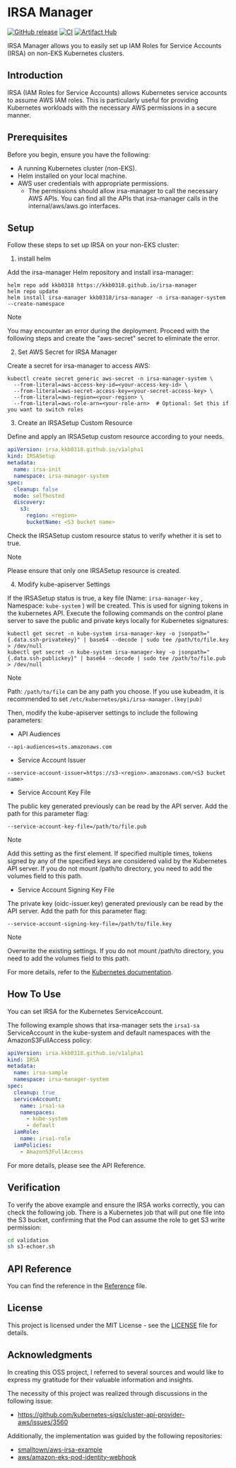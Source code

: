 # IRSA Manager

[![GitHub release](https://img.shields.io/github/release/kkb0318/irsa-manager.svg?maxAge=60)](https://github.com/kkb0318/irsa-manager/releases)
[![CI](https://github.com/kkb0318/irsa-manager/actions/workflows/ci.yaml/badge.svg)](https://github.com/kkb0318/irsa-manager/actions/workflows/ci.yaml)
[![Artifact Hub](https://img.shields.io/endpoint?url=https://artifacthub.io/badge/repository/irsa-manager)](https://artifacthub.io/packages/search?repo=irsa-manager)

IRSA Manager allows you to easily set up IAM Roles for Service Accounts (IRSA) on non-EKS Kubernetes clusters.

## Introduction

IRSA (IAM Roles for Service Accounts) allows Kubernetes service accounts to assume AWS IAM roles.
This is particularly useful for providing Kubernetes workloads with the necessary AWS permissions in a secure manner.

## Prerequisites

Before you begin, ensure you have the following:

- A running Kubernetes cluster (non-EKS).
- Helm installed on your local machine.
- AWS user credentials with appropriate permissions.
  - The permissions should allow irsa-manager to call the necessary AWS APIs. You can find all the APIs that irsa-manager calls in the internal/aws/aws.go interfaces.

## Setup

Follow these steps to set up IRSA on your non-EKS cluster:

1. install helm

Add the irsa-manager Helm repository and install irsa-manager:

```console
helm repo add kkb0318 https://kkb0318.github.io/irsa-manager
helm repo update
helm install irsa-manager kkb0318/irsa-manager -n irsa-manager-system --create-namespace
```

> [!NOTE]
> You may encounter an error during the deployment. Proceed with the following steps and create the "aws-secret" secret to eliminate the error.

2. Set AWS Secret for IRSA Manager

Create a secret for irsa-manager to access AWS:

```console
kubectl create secret generic aws-secret -n irsa-manager-system \
  --from-literal=aws-access-key-id=<your-access-key-id> \
  --from-literal=aws-secret-access-key=<your-secret-access-key> \
  --from-literal=aws-region=<your-region> \
  --from-literal=aws-role-arn=<your-role-arn>  # Optional: Set this if you want to switch roles

```

3. Create an IRSASetup Custom Resource

Define and apply an IRSASetup custom resource according to your needs.

```yaml
apiVersion: irsa.kkb0318.github.io/v1alpha1
kind: IRSASetup
metadata:
  name: irsa-init
  namespace: irsa-manager-system
spec:
  cleanup: false
  mode: selfhosted
  discovery:
    s3:
      region: <region>
      bucketName: <S3 bucket name>
```

Check the IRSASetup custom resource status to verify whether it is set to true.

> [!NOTE]
> Please ensure that only one IRSASetup resource is created.

4. Modify kube-apiserver Settings

If the IRSASetup status is true, a key file (Name: `irsa-manager-key` , Namespace: `kube-system` ) will be created. This is used for signing tokens in the kubernetes API.
Execute the following commands on the control plane server to save the public and private keys locally for Kubernetes signatures:

```console
kubectl get secret -n kube-system irsa-manager-key -o jsonpath="{.data.ssh-privatekey}" | base64 --decode | sudo tee /path/to/file.key > /dev/null
kubectl get secret -n kube-system irsa-manager-key -o jsonpath="{.data.ssh-publickey}" | base64 --decode | sudo tee /path/to/file.pub > /dev/null
```

> [!NOTE]
> Path: `/path/to/file` can be any path you choose.
> If you use kubeadm, it is recommended to set `/etc/kubernetes/pki/irsa-manager.(key|pub)`

Then, modify the kube-apiserver settings to include the following parameters:

- API Audiences

```
--api-audiences=sts.amazonaws.com
```

- Service Account Issuer

```
--service-account-issuer=https://s3-<region>.amazonaws.com/<S3 bucket name>
```

- Service Account Key File

The public key generated previously can be read by the API server. Add the path for this parameter flag:

```
--service-account-key-file=/path/to/file.pub
```

> [!NOTE]
> Add this setting as the first element. If specified multiple times, tokens signed by any of the specified keys are considered valid by the Kubernetes API server.
> If you do not mount /path/to directory, you need to add the volumes field to this path.

- Service Account Signing Key File

The private key (oidc-issuer.key) generated previously can be read by the API server. Add the path for this parameter flag:

```
--service-account-signing-key-file=/path/to/file.key
```

> [!NOTE]
> Overwrite the existing settings.
> If you do not mount /path/to directory, you need to add the volumes field to this path.

For more details, refer to the [Kubernetes documentation](https://kubernetes.io/docs/tasks/configure-pod-container/configure-service-account/#serviceaccount-token-volume-projection).

## How To Use

You can set IRSA for the Kubernetes ServiceAccount.

The following example shows that irsa-manager sets the `irsa1-sa` ServiceAccount in the kube-system and default namespaces with the AmazonS3FullAccess policy:

```yaml
apiVersion: irsa.kkb0318.github.io/v1alpha1
kind: IRSA
metadata:
  name: irsa-sample
  namespace: irsa-manager-system
spec:
  cleanup: true
  serviceAccount:
    name: irsa1-sa
    namespaces:
      - kube-system
      - default
  iamRole:
    name: irsa1-role
  iamPolicies:
    - AmazonS3FullAccess
```

For more details, please see the API Reference.

## Verification

To verify the above example and ensure the IRSA works correctly, you can check the following job.
There is a Kubernetes job that will put one file into the S3 bucket, confirming that the Pod can assume the role to get S3 write permission:

```bash
cd validation
sh s3-echoer.sh
```

## API Reference

You can find the reference in the [Reference](./docs/api.md) file.

## License

This project is licensed under the MIT License - see the [LICENSE](./LICENSE) file for details.

## Acknowledgments

In creating this OSS project, I referred to several sources and would like to express my gratitude for their valuable information and insights.

The necessity of this project was realized through discussions in the following issue:

- https://github.com/kubernetes-sigs/cluster-api-provider-aws/issues/3560

Additionally, the implementation was guided by the following repositories:

- [smalltown/aws-irsa-example](https://github.com/smalltown/aws-irsa-example)
- [aws/amazon-eks-pod-identity-webhook](https://github.com/aws/amazon-eks-pod-identity-webhook)
